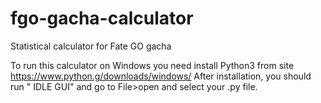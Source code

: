 # fgo-gacha-calculator
Statistical calculator for Fate GO gacha

To run this calculator on Windows you need install Python3 from site https://www.python.g/downloads/windows/
After installation, you should run " IDLE GUI" and go to File>open and select your .py file.
